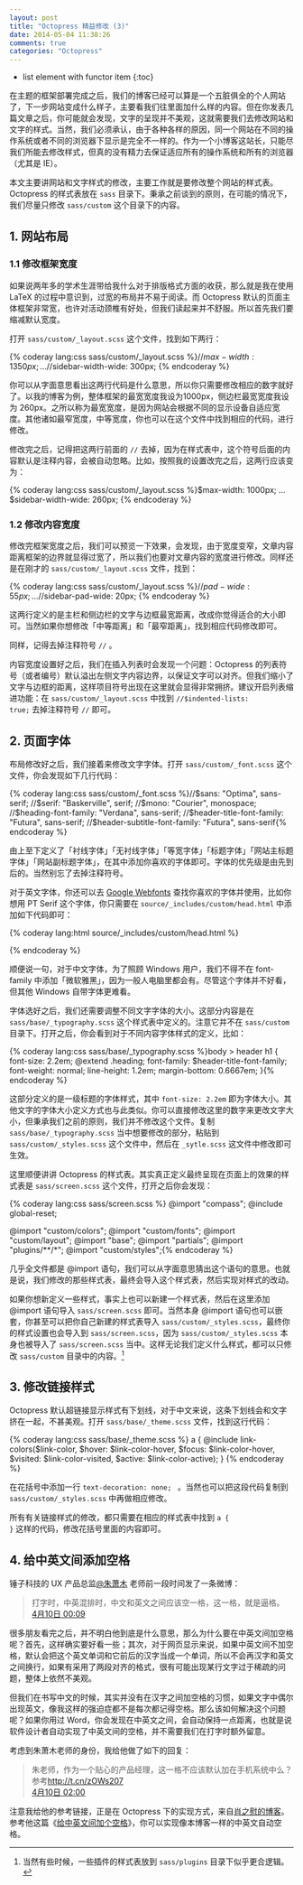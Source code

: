 ```yaml
---
layout: post
title: "Octopress 精益修改 (3)"
date: 2014-05-04 11:38:26
comments: true
categories: "Octopress"
---
```


- list element with functor item
{:toc}

在主题的框架部署完成之后，我们的博客已经可以算是一个五脏俱全的个人网站了，下一步网站变成什么样子，主要看我们往里面加什么样的内容。但在你发表几篇文章之后，你可能就会发现，文字的呈现并不美观，这就需要我们去修改网站和文字的样式。当然，我们必须承认，由于各种各样的原因，同一个网站在不同的操作系统或者不同的浏览器下显示是完全不一样的。作为一个小博客这站长，只能尽我们所能去修改样式，但真的没有精力去保证适应所有的操作系统和所有的浏览器（尤其是 IE）。<!--more-->

本文主要讲网站和文字样式的修改，主要工作就是要修改整个网站的样式表。 Octopress 的样式表放在 <code>sass</code> 目录下。秉承之前谈到的原则，在可能的情况下，我们尽量只修改 <code>sass/custom</code> 这个目录下的内容。

## 1. 网站布局

### 1.1 修改框架宽度

如果说两年多的学术生涯带给我什么对于排版格式方面的收获，那么就是我在使用 LaTeX 的过程中意识到，过宽的布局并不易于阅读。而 Octopress 默认的页面主体框架非常宽，也许对活动颈椎有好处，但我们读起来并不舒服。所以首先我们要缩减默认宽度。

打开 <code>sass/custom/_layout.scss</code> 这个文件，找到如下两行：

{% coderay lang:css sass/custom/_layout.scss %}//$max-width: 1350px;
…
//$sidebar-width-wide: 300px;
{% endcoderay %}

你可以从字面意思看出这两行代码是什么意思，所以你只需要修改相应的数字就好了。以我的博客为例，整体框架的最宽宽度我设为1000px，侧边栏最宽宽度我设为 260px。之所以称为最宽宽度，是因为网站会根据不同的显示设备自适应宽度。其他诸如最窄宽度，中等宽度，你也可以在这个文件中找到相应的代码，进行修改。

修改完之后，记得把这两行前面的 <code>//</code> 去掉，因为在样式表中，这个符号后面的内容默认是注释内容，会被自动忽略。比如，按照我的设置改完之后，这两行应该变为：

{% coderay lang:css sass/custom/_layout.scss %}$max-width: 1000px;
…
$sidebar-width-wide: 260px;
{% endcoderay %}

### 1.2 修改内容宽度

修改完框架宽度之后，我们可以预览一下效果，会发现，由于宽度变窄，文章内容距离框架的边界就显得过宽了，所以我们也要对文章内容的宽度进行修改。同样还是在刚才的 <code>sass/custom/_layout.scss</code> 文件，找到：

{% coderay lang:css sass/custom/_layout.scss %}//$pad-wide: 55px;
…
//$sidebar-pad-wide: 20px;
{% endcoderay %}

这两行定义的是主栏和侧边栏的文字与边框最宽距离，改成你觉得适合的大小即可。当然如果你想修改「中等距离」和「最窄距离」，找到相应代码修改即可。

同样，记得去掉注释符号 <code>//</code> 。

内容宽度设置好之后，我们在插入列表时会发现一个问题：Octopress 的列表符号（或者编号）默认溢出左侧文字内容边界，以保证文字可以对齐。但我们缩小了文字与边框的距离，这样项目符号出现在这里就会显得非常拥挤。建议开启列表缩进功能：在 <code>sass/custom/_layout.scss</code> 中找到 <code>//$indented-lists: true;</code> 去掉注释符号 <code>//</code> 即可。

## 2. 页面字体

布局修改好之后，我们接着来修改文字字体。打开 <code>sass/custom/_font.scss</code> 这个文件，你会发现如下几行代码：

{% coderay lang:css sass/custom/_font.scss %}//$sans: "Optima", sans-serif;
//$serif: "Baskerville", serif;
//$mono: "Courier", monospace;
//$heading-font-family: "Verdana", sans-serif;
//$header-title-font-family: "Futura", sans-serif;
//$header-subtitle-font-family: "Futura", sans-serif{% endcoderay %}

由上至下定义了「衬线字体」「无衬线字体」「等宽字体」「标题字体」「网站主标题字体」「网站副标题字体」，在其中添加你喜欢的字体即可。字体的优先级是由先到后的。当然别忘了去掉注释符号。

对于英文字体，你还可以去 [Google Webfonts](http://www.google.com/fonts/) 查找你喜欢的字体并使用，比如你想用 PT Serif 这个字体，你只需要在 <code>source/_includes/custom/head.html</code> 中添加如下代码即可：

{% coderay lang:html source/_includes/custom/head.html %}
<link href="//fonts.googleapis.com/css?family=PT+Serif:regular,italic,bold,bolditalic" rel="stylesheet" type="text/css"> {% endcoderay %}

顺便说一句，对于中文字体，为了照顾 Windows 用户，我们不得不在 font-family 中添加「微软雅黑」，因为一般人电脑里都会有。尽管这个字体并不好看，但其他 Windows 自带字体更难看。

字体选好之后，我们还需要调整不同文字字体的大小。这部分内容是在 <code>sass/base/_typography.scss</code> 这个样式表中定义的。注意它并不在 <code>sass/custom</code> 目录下。打开之后，你会看到对于不同内容字体样式的定义，比如：

{% coderay lang:css sass/base/_typography.scss %}body > header h1 {
  font-size: 2.2em;
  @extend .heading;
  font-family: $header-title-font-family;
  font-weight: normal;
  line-height: 1.2em;
  margin-bottom: 0.6667em;
}{% endcoderay %}

这部分定义的是一级标题的字体样式，其中 <code>font-size: 2.2em</code> 即为字体大小。其他文字的字体大小定义方式也与此类似。你可以直接修改这里的数字来更改文字大小，但秉承我们之前的原则，我们并不修改这个文件。复制 <code>sass/base/_typography.scss</code> 当中想要修改的部分，粘贴到 <code>sass/custom/_styles.scss</code> 这个文件中，然后在 <code>_sytle.scss</code> 这文件中修改即可生效。

这里顺便讲讲 Octopress 的样式表。其实真正定义最终呈现在页面上的效果的样式表是 <code>sass/screen.scss</code> 这个文件，打开之后你会发现：

{% coderay lang:css sass/screen.scss %}
@import "compass";
@include global-reset;

@import "custom/colors";
@import "custom/fonts";
@import "custom/layout";
@import "base";
@import "partials";
@import "plugins/**/*";
@import "custom/styles";{% endcoderay %}

几乎全文件都是 @import 语句，我们可以从字面意思猜出这个语句的意思。也就是说，我们修改的那些样式表，最终会导入这个样式表，然后实现对样式的改动。

如果你想新定义一些样式，事实上也可以新建一个样式表，然后在这里添加@import 语句导入 <code>sass/screen.scss</code> 即可。当然本身 @import 语句也可以嵌套，你甚至可以把你自己新建的样式表导入 <code>sass/custom/_styles.scss</code>，最终你的样式设置也会导入到 <code>sass/screen.scss</code>，因为 <code>sass/custom/_styles.scss</code> 本身也被导入了 <code>sass/screen.scss</code> 当中。这样无论我们定义什么样式，都可以只修改 <code>sass/custom</code> 目录中的内容。[^1]

## 3. 修改链接样式

Octopress 默认超链接显示样式有下划线，对于中文来说，这条下划线会和文字挤在一起，不甚美观。打开 <code>sass/base/_theme.scss</code> 文件，找到这行代码：

{% coderay lang:css sass/base/_theme.scss %}
a {
  @include link-colors($link-color, $hover: $link-color-hover, $focus: $link-color-hover, $visited: $link-color-visited, $active: $link-color-active);
}
{% endcoderay %}

在花括号中添加一行 <code>text-decoration: none; </code> 。当然也可以把这段代码复制到 <code>sass/custom/_styles.scss</code> 中再做相应修改。

所有有关链接样式的修改，都只需要在相应的样式表中找到 <code>a { }</code> 这样的代码，修改花括号里面的内容即可。

## 4. 给中英文间添加空格

锤子科技的 UX 产品总监[@朱萧木](http://weibo.com/u/1842158375) 老师前一段时间发了一条微博：

> 打字时，中英混排时，中文和英文之间应该空一格，这一格，就是逼格。  
> [4月10日 00:09](http://www.weibo.com/1842158375/AEWZGogNT)

很多朋友看完之后，并不明白他到底是什么意思，那么为什么要在中英文间加空格呢？首先，这样确实要好看一些；其次，对于网页显示来说，如果中英文间不加空格，默认会把这个英文单词和它前后的汉字当成一个单词，所以不会再汉字和英文之间换行，如果有采用了两段对齐的格式，很有可能出现某行文字过于稀疏的问题，整体上依然不美观。

但我们在书写中文的时候，其实并没有在汉字之间加空格的习惯，如果文字中偶尔出现英文，像我这样的强迫症都不是每次都记得空格。那么该如何解决这个问题呢？如果你用过 Word，你会发现在中英文之间，会自动保持一点距离，也就是说软件设计者自动实现了中英文间的空格，并不需要我们在打字时额外留意。

考虑到朱萧木老师的身份，我给他做了如下的回复：

> 朱老师，作为一个贴心的产品经理，这一格不应该默认加在手机系统中么？参考<http://t.cn/zOWs207>  
> [4月10日 02:00](http://www.weibo.com/1645866217/AEXIFwGEZ)

注意我给他的参考链接，正是在 Octopress 下的实现方式，来自[肖之慰的博客](http://xoyo.name)。参考他这篇《[给中英文间加个空格](http://xoyo.name/2012/04/auto-spacing-for-octopress/)》，你可以实现像本博客一样的中英文自动空格。

[^1]: 当然有些时候，一些插件的样式表放到 <code>sass/plugins</code> 目录下似乎更合逻辑。